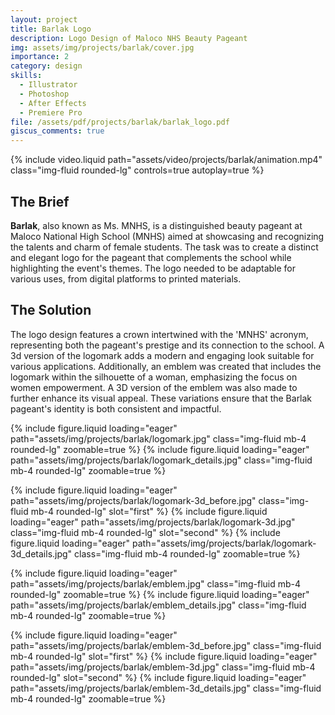 ```yaml
---
layout: project
title: Barlak Logo
description: Logo Design of Maloco NHS Beauty Pageant
img: assets/img/projects/barlak/cover.jpg
importance: 2
category: design
skills:
  - Illustrator
  - Photoshop
  - After Effects
  - Premiere Pro
file: /assets/pdf/projects/barlak/barlak_logo.pdf
giscus_comments: true
---
```


{% include video.liquid path="assets/video/projects/barlak/animation.mp4" class="img-fluid rounded-lg" controls=true autoplay=true %}

<section id="brief" class="mb-3">
  <h2>The Brief</h2>

  <p>
    <strong>Barlak</strong>, also known as Ms. MNHS, is a distinguished beauty pageant at Maloco National High School (MNHS) aimed at showcasing and recognizing the talents and charm of female students. The task was to create a distinct and elegant logo for the pageant that complements the school while highlighting the event's themes. The logo needed to be adaptable for various uses, from digital platforms to printed materials.
  </p>
</section>

<section id="solution" class="mb-5">
  <h2>The Solution</h2>

  <p>
    The logo design features a crown intertwined with the 'MNHS' acronym, representing both the pageant's prestige and its connection to the school. A 3d version of the logomark adds a modern and engaging look suitable for various applications. Additionally, an emblem was created that includes the logomark within the silhouette of a woman, emphasizing the focus on women empowerment. A 3D version of the emblem was also made to further enhance its visual appeal. These variations ensure that the Barlak pageant's identity is both consistent and impactful.
  </p>
</section>

<div class="px-lg-5 mx-lg-5">

{% include figure.liquid loading="eager" path="assets/img/projects/barlak/logomark.jpg" class="img-fluid mb-4 rounded-lg" zoomable=true %}
{% include figure.liquid loading="eager" path="assets/img/projects/barlak/logomark_details.jpg" class="img-fluid mb-4 rounded-lg" zoomable=true %}

  <img-comparison-slider value="50" hover="hover" class="w-100 h-auto">
    {% include figure.liquid loading="eager" path="assets/img/projects/barlak/logomark-3d_before.jpg" class="img-fluid mb-4 rounded-lg" slot="first" %}
    {% include figure.liquid loading="eager" path="assets/img/projects/barlak/logomark-3d.jpg" class="img-fluid mb-4 rounded-lg" slot="second" %}
  </img-comparison-slider>
  {% include figure.liquid loading="eager" path="assets/img/projects/barlak/logomark-3d_details.jpg" class="img-fluid mb-4 rounded-lg" zoomable=true %}

{% include figure.liquid loading="eager" path="assets/img/projects/barlak/emblem.jpg" class="img-fluid mb-4 rounded-lg" zoomable=true %}
{% include figure.liquid loading="eager" path="assets/img/projects/barlak/emblem_details.jpg" class="img-fluid mb-4 rounded-lg" zoomable=true %}

  <img-comparison-slider value="50" hover="hover" class="w-100 h-auto">
    {% include figure.liquid loading="eager" path="assets/img/projects/barlak/emblem-3d_before.jpg" class="img-fluid mb-4 rounded-lg" slot="first" %}
    {% include figure.liquid loading="eager" path="assets/img/projects/barlak/emblem-3d.jpg" class="img-fluid mb-4 rounded-lg" slot="second" %}
  </img-comparison-slider>
  {% include figure.liquid loading="eager" path="assets/img/projects/barlak/emblem-3d_details.jpg" class="img-fluid mb-4 rounded-lg" zoomable=true %}

</div>
